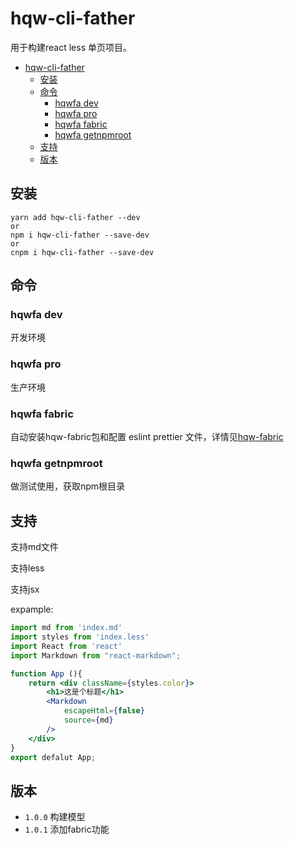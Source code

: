 # hqw-cli-father

用于构建react less 单页项目。

- [hqw-cli-father](#hqw-cli-father)
  - [安装](#安装)
  - [命令](#命令)
    - [hqwfa dev](#hqwfa-dev)
    - [hqwfa pro](#hqwfa-pro)
    - [hqwfa fabric](#hqwfa-fabric)
    - [hqwfa getnpmroot](#hqwfa-getnpmroot)
  - [支持](#支持)
  - [版本](#版本)

## 安装

``` node
yarn add hqw-cli-father --dev
or
npm i hqw-cli-father --save-dev
or
cnpm i hqw-cli-father --save-dev
```

## 命令

### hqwfa dev

开发环境

### hqwfa pro

生产环境

### hqwfa fabric

自动安装hqw-fabric包和配置 eslint prettier 文件，详情见[hqw-fabric](https://www.npmjs.com/package/hqw-fabric)

### hqwfa getnpmroot

做测试使用，获取npm根目录

## 支持

支持md文件

支持less

支持jsx

expample:

``` jsx
import md from 'index.md'
import styles from 'index.less'
import React from 'react'
import Markdown from "react-markdown";

function App (){
    return <div className={styles.color}>
        <h1>这是个标题</h1>
        <Markdown
            escapeHtml={false}
            source={md}
        />
    </div>
}
export defalut App;
```

## 版本

* `1.0.0` 构建模型
* `1.0.1` 添加fabric功能
